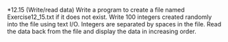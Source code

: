 *12.15 (Write/read data) Write a program to create a file named Exercise12_15.txt if
it does not exist. Write 100 integers created randomly into the file using text
I/O. Integers are separated by spaces in the file. Read the data back from the
file and display the data in increasing order.
